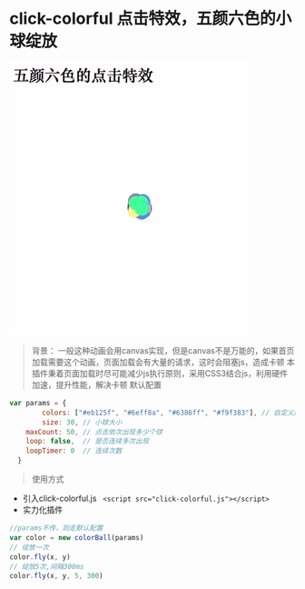 # click-colorful 点击特效，五颜六色的小球绽放
![click-colorful](./demo.gif 'click-colorful')
> 背景： 一般这种动画会用canvas实现，但是canvas不是万能的，如果首页加载需要这个动画，页面加载会有大量的请求，这时会阻塞js，造成卡顿
本插件秉着页面加载时尽可能减少js执行原则，采用CSS3结合js，利用硬件加速，提升性能，解决卡顿
> 默认配置
```javascript
var params = {
        colors: ["#eb125f", "#6eff8a", "#6386ff", "#f9f383"], // 自定义颜色
        size: 30, // 小球大小
	maxCount: 50, // 点击依次出现多少个球
	loop: false,  // 是否连续多次出现
	loopTimer: 0  // 连续次数
  }
```
> 使用方式
 - 引入click-colorful.js ``` <script src="click-colorful.js"></script>```
 - 实力化插件
 ```javascript
//params不传，则走默认配置
var color = new colorBall(params)
// 绽放一次
color.fly(x, y)
// 绽放5次,间隔300ms
color.fly(x, y, 5, 300)
```
 
